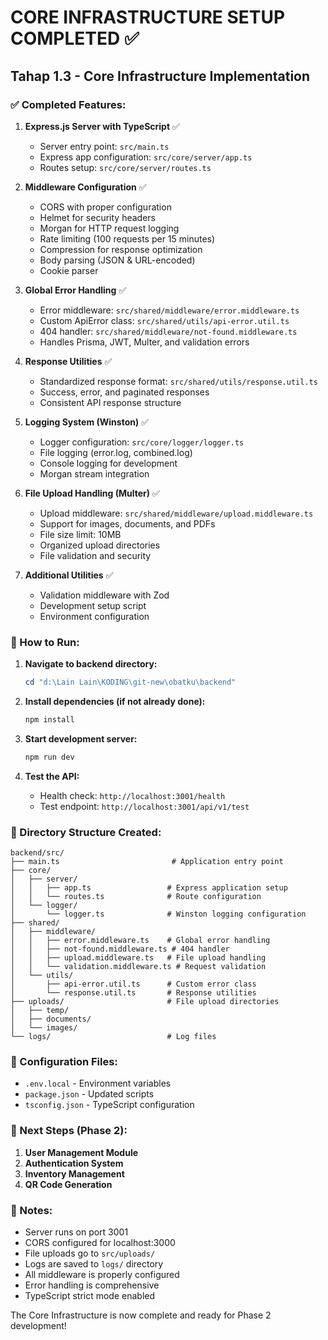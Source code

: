 # CORE INFRASTRUCTURE SETUP COMPLETED ✅

## Tahap 1.3 - Core Infrastructure Implementation

### ✅ Completed Features:

1. **Express.js Server with TypeScript** ✅
   - Server entry point: `src/main.ts`
   - Express app configuration: `src/core/server/app.ts`
   - Routes setup: `src/core/server/routes.ts`

2. **Middleware Configuration** ✅
   - CORS with proper configuration
   - Helmet for security headers
   - Morgan for HTTP request logging
   - Rate limiting (100 requests per 15 minutes)
   - Compression for response optimization
   - Body parsing (JSON & URL-encoded)
   - Cookie parser

3. **Global Error Handling** ✅
   - Error middleware: `src/shared/middleware/error.middleware.ts`
   - Custom ApiError class: `src/shared/utils/api-error.util.ts`
   - 404 handler: `src/shared/middleware/not-found.middleware.ts`
   - Handles Prisma, JWT, Multer, and validation errors

4. **Response Utilities** ✅
   - Standardized response format: `src/shared/utils/response.util.ts`
   - Success, error, and paginated responses
   - Consistent API response structure

5. **Logging System (Winston)** ✅
   - Logger configuration: `src/core/logger/logger.ts`
   - File logging (error.log, combined.log)
   - Console logging for development
   - Morgan stream integration

6. **File Upload Handling (Multer)** ✅
   - Upload middleware: `src/shared/middleware/upload.middleware.ts`
   - Support for images, documents, and PDFs
   - File size limit: 10MB
   - Organized upload directories
   - File validation and security

7. **Additional Utilities** ✅
   - Validation middleware with Zod
   - Development setup script
   - Environment configuration

### 🚀 How to Run:

1. **Navigate to backend directory:**
   ```powershell
   cd "d:\Lain Lain\KODING\git-new\obatku\backend"
   ```

2. **Install dependencies (if not already done):**
   ```powershell
   npm install
   ```

3. **Start development server:**
   ```powershell
   npm run dev
   ```

4. **Test the API:**
   - Health check: `http://localhost:3001/health`
   - Test endpoint: `http://localhost:3001/api/v1/test`

### 📁 Directory Structure Created:

```
backend/src/
├── main.ts                         # Application entry point
├── core/
│   ├── server/
│   │   ├── app.ts                 # Express application setup
│   │   └── routes.ts              # Route configuration
│   └── logger/
│       └── logger.ts              # Winston logging configuration
├── shared/
│   ├── middleware/
│   │   ├── error.middleware.ts    # Global error handling
│   │   ├── not-found.middleware.ts # 404 handler
│   │   ├── upload.middleware.ts   # File upload handling
│   │   └── validation.middleware.ts # Request validation
│   └── utils/
│       ├── api-error.util.ts      # Custom error class
│       └── response.util.ts       # Response utilities
├── uploads/                       # File upload directories
│   ├── temp/
│   ├── documents/
│   └── images/
└── logs/                          # Log files
```

### 🔧 Configuration Files:

- `.env.local` - Environment variables
- `package.json` - Updated scripts
- `tsconfig.json` - TypeScript configuration

### 🎯 Next Steps (Phase 2):

1. **User Management Module**
2. **Authentication System**
3. **Inventory Management**
4. **QR Code Generation**

### 📝 Notes:

- Server runs on port 3001
- CORS configured for localhost:3000
- File uploads go to `src/uploads/`
- Logs are saved to `logs/` directory
- All middleware is properly configured
- Error handling is comprehensive
- TypeScript strict mode enabled

The Core Infrastructure is now complete and ready for Phase 2 development!
